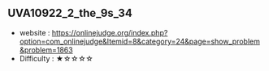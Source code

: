 ## UVA10922_2_the_9s_34
+ website : https://onlinejudge.org/index.php?option=com_onlinejudge&Itemid=8&category=24&page=show_problem&problem=1863
+ Difficulty : ★☆☆☆☆
